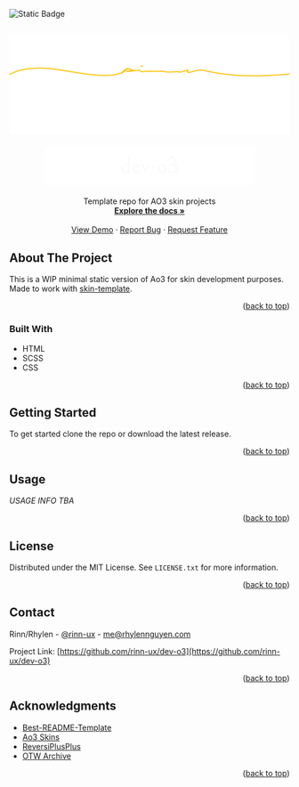 <a id="readme-top"></a>

![Static Badge](https://img.shields.io/badge/progress-WIP-red?style=for-the-badge)

<br />
<div align="center">
  <a href="https://github.com/rinn-ux/dev-o3">
    <img src="https://github.com/rinn-ux/.github/blob/main/profile/header-tp.png?raw=true)" alt="Logo" >
  </a>

  <h3 align="center"><img src="./public/dev-o3.png" alt="dev-o3" width="375"></h3>

  <p align="center">
    Template repo for AO3 skin projects
    <br />
    <a href="https://github.com/rinn-ux/dev-o3"><strong>Explore the docs »</strong></a>
    <br />
    <br />
    <a href="https://github.com/rinn-ux/dev-o3">View Demo</a>
    ·
    <a href="https://github.com/rinn-ux/dev-o3/issues/new?labels=bug&template=bug-report---.md">Report Bug</a>
    ·
    <a href="https://github.com/rinn-ux/dev-o3/issues/new?labels=enhancement&template=feature-request---.md">Request Feature</a>
  </p>
</div>

## About The Project

This is a WIP minimal static version of Ao3 for skin development purposes. Made to work with [skin-template](https://github.com/rinn-ux/skin-template). 
<!--Here's a blank template to get started: To avoid retyping too much info. Do a search and replace with your text editor for the following: `github_username`, `repo_name`, `twitter_handle`, `linkedin_username`, `email_client`, `email`, `project_title`, `project_description`-->

<p align="right">(<a href="#readme-top">back to top</a>)</p>

### Built With

- HTML
- SCSS
- CSS

<p align="right">(<a href="#readme-top">back to top</a>)</p>

## Getting Started
To get started clone the repo or download the latest release.


<p align="right">(<a href="#readme-top">back to top</a>)</p>

## Usage
*USAGE INFO TBA*

<p align="right">(<a href="#readme-top">back to top</a>)</p>


<!-- LICENSE -->
## License

Distributed under the MIT License. See `LICENSE.txt` for more information.

<p align="right">(<a href="#readme-top">back to top</a>)</p>



<!-- CONTACT -->
## Contact

Rinn/Rhylen - [@rinn-ux](https://rinn-ux.tumblr.com) - me@rhylennguyen.com

Project Link: [https://github.com/rinn-ux/dev-o3](https://github.com/rinn-ux/dev-o3)
<p align="right">(<a href="#readme-top">back to top</a>)</p>



<!-- ACKNOWLEDGMENTS -->
## Acknowledgments

* [Best-README-Template](https://github.com/othneildrew/Best-README-Template)
* [Ao3 Skins](https://www.tumblr.com/ao3skin)
* [ReversiPlusPlus](https://github.com/galaxygrotesque/ReversiPlusPlus)
* [OTW Archive](https://github.com/otwcode/otwarchive)

<p align="right">(<a href="#readme-top">back to top</a>)</p>


<!-- https://www.markdownguide.org/basic-syntax/#reference-style-links -->

[Vue.js]: https://img.shields.io/badge/Vue.js-35495E?style=for-the-badge&logo=vuedotjs&logoColor=4FC08D
[Vue-url]: https://vuejs.org/
[TailwindCSS]: https://img.shields.io/badge/tailwindcss-gray?style=for-the-badge&logo=tailwindcss&logoColor=%230ea5e9
[Tailwind-url]: https://tailwindcss.com/

